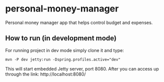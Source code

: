 # personal-money-manager
Personal money manager app that helps control budget and expenses.

## How to run (in development mode)
For running project in dev mode simply clone it and type:

```
mvn -P dev jetty:run -Dspring.profiles.active="dev"
```

This will start embedded Jetty server, port 8080. After you can access up through the link: http://localhost:8080/
